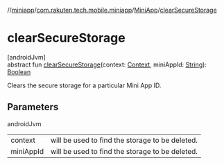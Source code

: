 //[miniapp](../../../index.md)/[com.rakuten.tech.mobile.miniapp](../index.md)/[MiniApp](index.md)/[clearSecureStorage](clear-secure-storage.md)

# clearSecureStorage

[androidJvm]\
abstract fun [clearSecureStorage](clear-secure-storage.md)(context: [Context](https://developer.android.com/reference/kotlin/android/content/Context.html), miniAppId: [String](https://kotlinlang.org/api/latest/jvm/stdlib/kotlin/-string/index.html)): [Boolean](https://kotlinlang.org/api/latest/jvm/stdlib/kotlin/-boolean/index.html)

Clears the secure storage for a particular Mini App ID.

## Parameters

androidJvm

| | |
|---|---|
| context | will be used to find the storage to be deleted. |
| miniAppId | will be used to find the storage to be deleted. |
